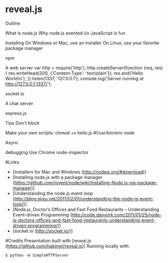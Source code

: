 # reveal.js

Outline

What is node.js
Why node.js
  evented i/o
  JavaScript is fun

Installing
  On Windows or Mac, use an installer
  On Linux, use your favorite package manager

npm

A web server
	var http = require('http');
	http.createServer(function (req, res) {
	  res.writeHead(200, {'Content-Type': 'text/plain'});
	  res.end('Hello World\n');
	}).listen(1337, '127.0.0.1');
	console.log('Server running at http://127.0.0.1:1337/');

socket.io

A chat server

express.js

Tips
  Don't block

Make your own scripts:
   chmod +x hello.js
   #!/usr/bin/env node

Async

debugging
  Use Chrome
  node-inspector



#Links
* [Installers for Mac and Windows (http://nodejs.org/#download)]
* [Installing node.js with a package manager (https://github.com/joyent/node/wiki/Installing-Node.js-via-package-manager)]
* [Understanding the node.js event loop (http://blog.mixu.net/2011/02/01/understanding-the-node-js-event-loop/)]
* [Node.js, Doctor’s Offices and Fast Food Restaurants – Understanding Event-driven Programming (http://code.danyork.com/2011/01/25/node-js-doctors-offices-and-fast-food-restaurants-understanding-event-driven-programming/)]
* [socket.io (http://socket.io/)]

#Credits
Presentation built with [reveal.js (https://github.com/hakimel/reveal.js)]
Running locally with:

````
$ python -m SimpleHTTPServer
````